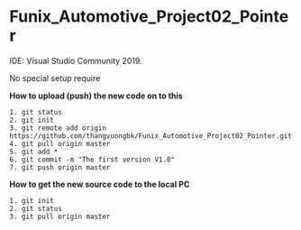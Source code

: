 # Funix_Automotive_Project02_Pointer

IDE: Visual Studio Community 2019.

No special setup require

**How to upload (push) the new code on to this**
```
1. git status
2. git init
3. git remote add origin https://github.com/thangvuongbk/Funix_Automotive_Project02_Pointer.git
4. git pull origin master
5. git add *
6. git commit -m "The first version V1.0"
7. git push origin master
```

**How to get the new source code to the local PC**
```
1. git init
2. git status
3. git pull origin master
```
